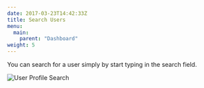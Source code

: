 ```yaml
---
date: 2017-03-23T14:42:33Z
title: Search Users
menu:
  main:
    parent: "Dashboard"
weight: 5 
---
```


You can search for a user simply by start typing in the search field.

![User Profile Search][1]

[1]: /img/dashboard/system-management/userProfileSearch.png


